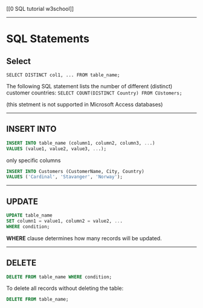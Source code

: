 [[0 SQL tutorial w3school]]


---

# SQL Statements


## Select

`SELECT DISTINCT col1, ... FROM table_name;`

The following SQL statement lists the number of different (distinct) customer countries:
`SELECT COUNT(DISTINCT Country) FROM CUstomers;`

(this stetment is not supported in Microsoft Access databases)


---

## INSERT INTO
```sql
INSERT INTO table_name (column1, column2, column3, ...)
VALUES (value1, value2, value3, ...);
```


only specific columns
```sql
INSERT INTO Customers (CustomerName, City, Country)
VALUES ('Cardinal', 'Stavanger', 'Norway');

```


---

## UPDATE

```sql
UPDATE table_name
SET column1 = value1, column2 = value2, ...
WHERE condition;

```


__WHERE__ clause determines how many records will be updated.


---
## DELETE
```sql
DELETE FROM table_name WHERE condition;
```

To delete all records without deleting the table:
```sql
DELETE FROM table_name;
```















